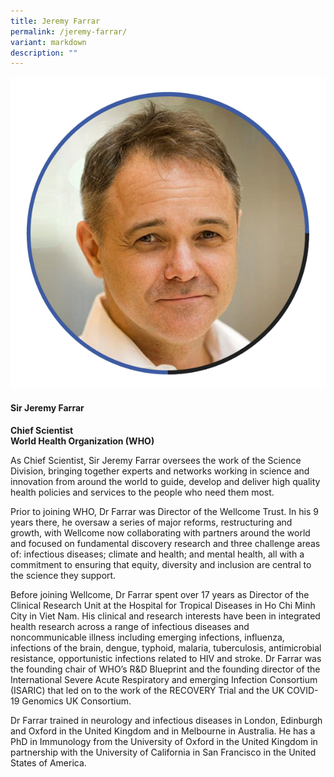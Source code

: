 ```yaml
---
title: Jeremy Farrar
permalink: /jeremy-farrar/
variant: markdown
description: ""
---
```

<div class="row">
<div class="col is-3">
<img src="/images/Speakers_JeremyFarrar.png">
</div>
<div class="col is-9 speaker-details">
	<h4><b>Sir Jeremy Farrar</b></h4>
<b>Chief Scientist<br>World Health Organization (WHO)</b>
	
<p>As Chief Scientist, Sir Jeremy Farrar oversees the work of the Science Division, bringing together experts and networks working in science and innovation from around the world to guide, develop and deliver high quality health policies and services to the people who need them most.</p>
<p>Prior to joining WHO, Dr Farrar was Director of the Wellcome Trust. In his 9 years there, he oversaw a series of major reforms, restructuring and growth, with Wellcome now collaborating with partners around the world and focused on fundamental discovery research and three challenge areas of: infectious diseases; climate and health; and mental health, all with a commitment to ensuring that equity, diversity and inclusion are central to the science they support.</p>
<p>Before joining Wellcome, Dr Farrar spent over 17 years as Director of the Clinical Research Unit at the Hospital for Tropical Diseases in Ho Chi Minh City in Viet Nam. His clinical and research interests have been in integrated health research across a range of infectious diseases and noncommunicable illness including emerging infections, influenza, infections of the brain, dengue, typhoid, malaria, tuberculosis, antimicrobial resistance, opportunistic infections related to HIV and stroke. Dr Farrar was the founding chair of WHO’s R&amp;D Blueprint and the founding director of the International Severe Acute Respiratory and emerging Infection Consortium (ISARIC) that led on to the work of the RECOVERY Trial and the UK COVID-19 Genomics UK Consortium.</p>
<p>Dr Farrar trained in neurology and infectious diseases in London, Edinburgh and Oxford in the United Kingdom and in Melbourne in Australia. He has a PhD in Immunology from the University of Oxford in the United Kingdom in partnership with the University of California in San Francisco in the United States of America.
</p>
</div>
</div>